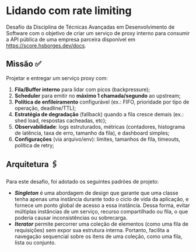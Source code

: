# Lidando com rate limiting

Desafio da Disciplina de Técnicas Avançadas em Desenvolvimento de Software com o objetivo de criar um serviço de proxy interno para consumir a API pública de uma empresa parceira disponível em https://score.hsborges.dev/docs.

## Missão ✅

Projetar e entregar um serviço proxy com:

1. **Fila/Buffer interno** para lidar com picos (backpressure);
2. **Scheduler** para emitir no **máximo 1 chamada/segundo** ao upstream;
3. **Política de enfileiramento** configurável (ex.: FIFO, prioridade por tipo de operação, deadline/TTL);
4. **Estratégia de degradação** (fallback) quando a fila cresce demais (ex.: shed load, respostas cacheadas, etc);
5. **Observabilidade**: logs estruturados, métricas (contadores, histograma de latência, taxa de erro, tamanho da fila), e dashboard simples;
6. **Configurações** (via arquivo/env): limites, tamanhos de fila, timeouts, política de retry;

## Arquitetura 🖇️

Para este desafio, foi adotado os seguintes padrões de projeto:

- **_Singleton_** é uma abordagem de design que garante que uma classe tenha apenas uma instância durante todo o ciclo de vida da aplicação, e fornece um ponto global de acesso a essa instância. Dessa forma, evitar múltiplas instâncias de um serviço, recurso compartilhado ou fila, o que poderia causar inconsistências ou sobrecarga.
- **_Iterator_** permite percorrer uma coleção de elementos (como uma fila de requisições) sem expor sua estrutura interna. Portanto, facilita a navegação sequencial sobre os itens de uma coleção, como uma fila, lista ou conjunto.
